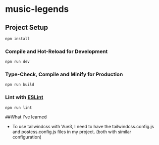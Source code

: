 # music-legends

## Project Setup

```sh
npm install
```

### Compile and Hot-Reload for Development

```sh
npm run dev
```

### Type-Check, Compile and Minify for Production

```sh
npm run build
```

### Lint with [ESLint](https://eslint.org/)

```sh
npm run lint
```

##What I've learned
- To use tailwindcss with Vue3, I need to have the tailwindcss.config.js and postcss.config.js files in my project. (both with similar configuration)
